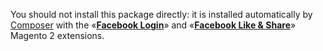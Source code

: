 You should not install this package directly: it is installed automatically by [Composer](https://getcomposer.org/) with the «**[Facebook Login](https://mage2.pro/c/extensions/facebook-login)**» and «**[Facebook Like & Share](https://mage2.pro/t/115)**» Magento 2 extensions.

